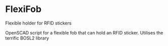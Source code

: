 # FlexiFob
Flexible holder for RFID stickers

OpenSCAD script for a flexible fob that can hold an RFID sticker.
Utilises the terrific BOSL2 library 
